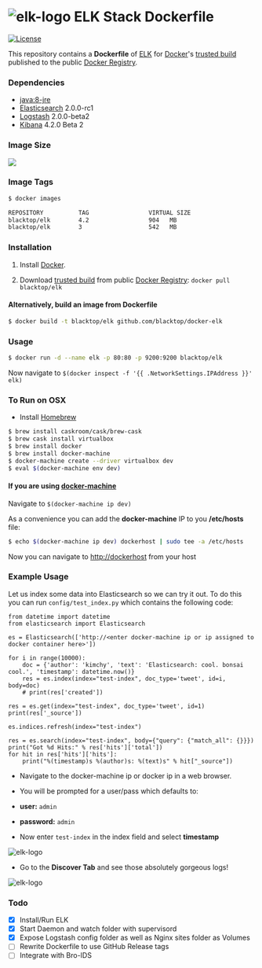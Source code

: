 ![elk-logo](https://raw.githubusercontent.com/blacktop/docker-elk/master/docs/elk-logo.png)
ELK Stack Dockerfile
===================

[![License](http://img.shields.io/:license-mit-blue.svg)](http://doge.mit-license.org)

This repository contains a **Dockerfile** of [ELK](http://www.elasticsearch.org/overview/elkdownloads/) for [Docker](https://www.docker.io/)'s [trusted build](https://index.docker.io/u/blacktop/elk/) published to the public [Docker Registry](https://index.docker.io/).

### Dependencies

* [java:8-jre](https://registry.hub.docker.com/_/java/)
* [Elasticsearch](https://www.elastic.co/products/elasticsearch) 2.0.0-rc1
* [Logstash](https://www.elastic.co/products/logstash) 2.0.0-beta2
* [Kibana](https://www.elastic.co/products/kibana) 4.2.0 Beta 2

### Image Size
[![](https://badge.imagelayers.io/blacktop/elk:4.2.svg)](https://imagelayers.io/?images=blacktop/elk:4.2 'Get your own badge on imagelayers.io')

### Image Tags
```bash
$ docker images

REPOSITORY          TAG                 VIRTUAL SIZE
blacktop/elk        4.2                 904   MB
blacktop/elk        3                   542   MB
```

### Installation

1. Install [Docker](https://www.docker.io/).

2. Download [trusted build](https://index.docker.io/u/blacktop/elk/) from public [Docker Registry](https://index.docker.io/): `docker pull blacktop/elk`

#### Alternatively, build an image from Dockerfile
```bash
$ docker build -t blacktop/elk github.com/blacktop/docker-elk
```
### Usage
```bash
$ docker run -d --name elk -p 80:80 -p 9200:9200 blacktop/elk
```
Now navigate to `$(docker inspect -f '{{ .NetworkSettings.IPAddress }}' elk)`

### To Run on OSX
 - Install [Homebrew](http://brew.sh)

```bash
$ brew install caskroom/cask/brew-cask
$ brew cask install virtualbox
$ brew install docker
$ brew install docker-machine
$ docker-machine create --driver virtualbox dev
$ eval $(docker-machine env dev)
```

#### If you are using [docker-machine](https://docs.docker.com/machine/)

Navigate to `$(docker-machine ip dev)`

As a convenience you can add the **docker-machine** IP to you **/etc/hosts** file:

```bash
$ echo $(docker-machine ip dev) dockerhost | sudo tee -a /etc/hosts
```
Now you can navigate to [http://dockerhost](http://dockerhost) from your host

### Example Usage
Let us index some data into Elasticsearch so we can try it out.  To do this you can run `config/test_index.py` which contains the following code:

```
from datetime import datetime
from elasticsearch import Elasticsearch

es = Elasticsearch(['http://<enter docker-machine ip or ip assigned to docker container here>'])

for i in range(10000):
    doc = {'author': 'kimchy', 'text': 'Elasticsearch: cool. bonsai cool.', 'timestamp': datetime.now()}
    res = es.index(index="test-index", doc_type='tweet', id=i, body=doc)
    # print(res['created'])

res = es.get(index="test-index", doc_type='tweet', id=1)
print(res['_source'])

es.indices.refresh(index="test-index")

res = es.search(index="test-index", body={"query": {"match_all": {}}})
print("Got %d Hits:" % res['hits']['total'])
for hit in res['hits']['hits']:
    print("%(timestamp)s %(author)s: %(text)s" % hit["_source"])
```

 - Navigate to the docker-machine ip or docker ip in a web browser.
 - You will be prompted for a user/pass which defaults to:
  - **user:**  `admin`
  - **password:**  `admin`

 - Now enter `test-index` in the index field and select **timestamp**

![elk-logo](https://raw.githubusercontent.com/blacktop/docker-elk/master/docs/timestamp.png)

 - Go to the **Discover Tab** and see those absolutely gorgeous logs!

![elk-logo](https://raw.githubusercontent.com/blacktop/docker-elk/master/docs/discover.png)

### Todo
- [x] Install/Run ELK
- [x] Start Daemon and watch folder with supervisord
- [x] Expose Logstash config folder as well as Nginx sites folder as Volumes
- [ ] Rewrite Dockerfile to use GitHub Release tags
- [ ] Integrate with Bro-IDS
